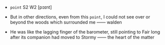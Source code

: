 - `point` S2 W2 [pɔɪnt]



-  But in other directions, even from this `point`, I could not see over or beyond the woods which surrounded me —— walden

-  He was like the lagging finger of the barometer, still pointing to Fair long after its companion had moved to Stormy —— the heart of the matter
